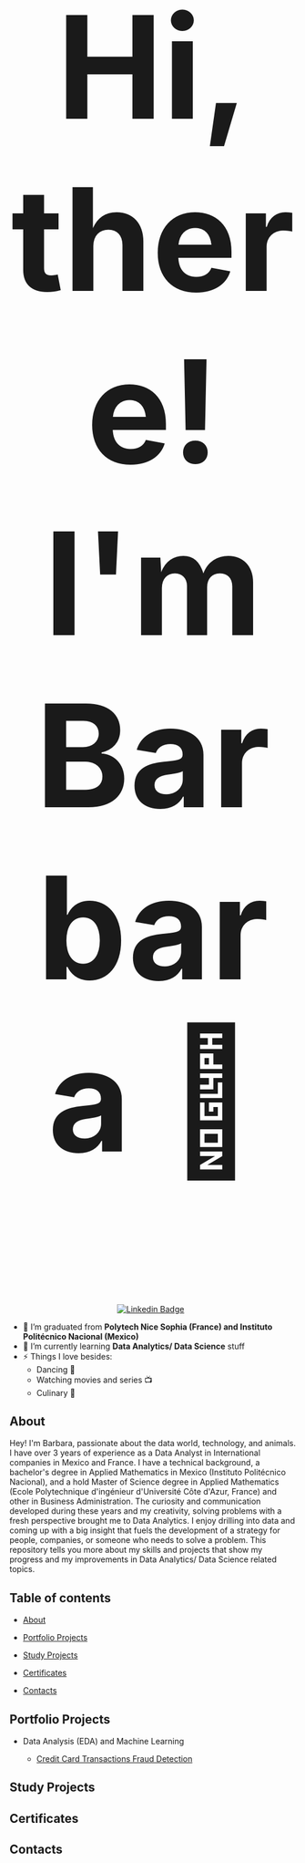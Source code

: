 <h2 align="center" style="font-size:250px">Hi, there! I'm Barbara 👋</h2>

<div align="center">


[![Linkedin Badge](https://img.shields.io/badge/-LinkedIn-0A66C2?style=for-the-badge&logo=linkedin&logoColor=white)](https://www.linkedin.com/in/barbara-vargas-b51b21123/) &nbsp;


</div>


- 🔭 I’m graduated from **Polytech Nice Sophia (France) and Instituto Politécnico Nacional (Mexico)**
- 🌱 I’m currently learning  **Data Analytics/ Data Science** stuff
- ⚡ Things I love besides:
  * Dancing 💃
  * Watching movies and series 📺
  * Culinary 🍳

## About

Hey! I'm Barbara, passionate about the data world, technology, and animals. I have over 3 years of experience as a Data Analyst in International companies in Mexico and France. I have a technical background, a bachelor's degree in Applied Mathematics in Mexico (Instituto Politécnico Nacional), and a hold Master of Science degree in Applied Mathematics (Ecole Polytechnique d'ingénieur d'Université Côte d'Azur, France) and other in Business Administration.
The curiosity and communication developed during these years and my creativity, solving problems with a fresh perspective brought me to Data Analytics. I enjoy drilling into data and coming up with a big insight that fuels the development of a strategy for people, companies, or someone who needs to solve a problem. 
This repository tells you more about my skills and projects that show my progress and my improvements in Data Analytics/ Data Science related topics.


## Table of contents
- [About](#about)
- [Portfolio Projects](#portfolio-projects)   
    
- [Study Projects](#study-projects)  
    
- [Certificates](#certificates)

- [Contacts](#contacts)

## Portfolio Projects
- Data Analysis (EDA) and Machine Learning
  
   * [Credit Card Transactions Fraud Detection](https://github.com/BarbaraZV/Fraud_detection#datasets)


## Study Projects

## Certificates

## Contacts

